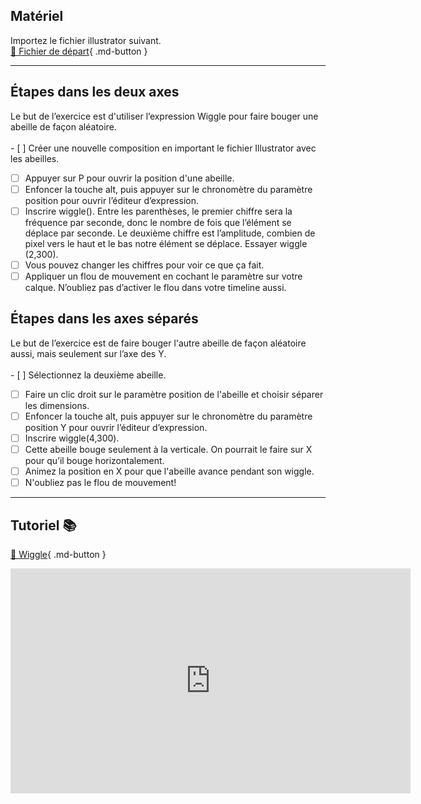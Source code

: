 

## Matériel
Importez le fichier illustrator suivant.   
[📁 Fichier de départ](https://cmontmorency365.sharepoint.com/:u:/s/TIM-582214-Animation2d77/ESzWagam7JhDs2D5o7URAL4BctXk-kYhPgvdisH3tiveHA?e=nIO4lT){ .md-button }   <br> 
***  


## Étapes dans les deux axes
Le but de l’exercice est d'utiliser l’expression Wiggle pour faire bouger une abeille de façon aléatoire.    
<br>- [ ] Créer une nouvelle composition en important le fichier Illustrator avec les abeilles.
- [ ] Appuyer sur P pour ouvrir la position d'une abeille.
- [ ] Enfoncer la touche alt, puis appuyer sur le chronomètre du paramètre position pour ouvrir l’éditeur d’expression.
- [ ] Inscrire wiggle(). Entre les parenthèses, le premier chiffre sera la fréquence par seconde, donc le nombre de fois que l’élément se déplace par seconde. Le deuxième chiffre est l’amplitude, combien de pixel vers le haut et le bas notre élément se déplace. Essayer wiggle (2,300).
- [ ] Vous pouvez changer les chiffres pour voir ce que ça fait.
- [ ] Appliquer un flou de mouvement en cochant le paramètre sur votre calque. N’oubliez pas d’activer le flou dans votre timeline aussi.

## Étapes dans les axes séparés
Le but de l’exercice est de faire bouger l'autre abeille de façon aléatoire aussi, mais seulement sur l’axe des Y.    
<br>- [ ] Sélectionnez la deuxième abeille.
- [ ] Faire un clic droit sur le paramètre position de l'abeille et choisir séparer les dimensions.
- [ ] Enfoncer la touche alt, puis appuyer sur le chronomètre du paramètre position Y pour ouvrir l’éditeur d’expression.
- [ ] Inscrire wiggle(4,300).
- [ ] Cette abeille bouge seulement à la verticale. On pourrait le faire sur X pour qu’il bouge horizontalement.
- [ ] Animez la position en X pour que l'abeille avance pendant son wiggle.
- [ ] N'oubliez pas le flou de mouvement!

***  


## Tutoriel 📚
[📁 Wiggle](https://cmontmorency365.sharepoint.com/:v:/s/TIM-582214-Animation2d77/EXPup2WiGjlNqT7tguOtZwsBMcTmzJwpHC-sFfDGUw2dcg?e=9ved45){ .md-button }   <br>   
<iframe src="https://cmontmorency365.sharepoint.com/sites/TIM-582214-Animation2d77/_layouts/15/embed.aspx?UniqueId=65a7ee73-1aa2-4d39-a93e-ed82e3ad670b&embed=%7B%22ust%22%3Atrue%2C%22hv%22%3A%22CopyEmbedCode%22%7D&referrer=StreamWebApp&referrerScenario=EmbedDialog.Create" width="640" height="360" frameborder="0" scrolling="no" allowfullscreen title="03_wiggle.mp4"></iframe>